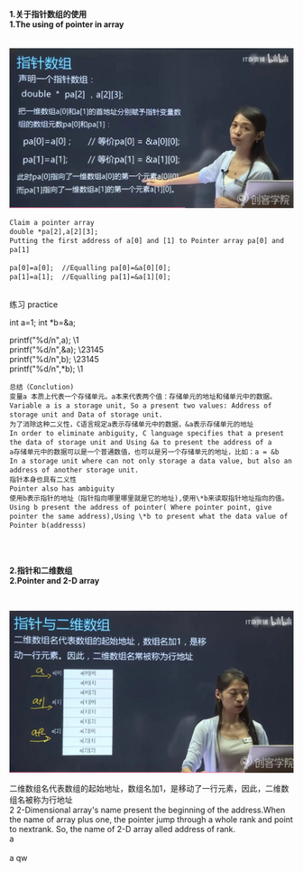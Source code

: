 **1.关于指针数组的使用**  
**1.The using of pointer in array**  
<br/>
<br/>
![1.1](https://github.com/knightsummon/My-CPP-learning-plan-notes/blob/main/2466453.jpg)  
```
Claim a pointer array  
double *pa[2],a[2][3];  
Putting the first address of a[0] and [1] to Pointer array pa[0] and pa[1]  

pa[0]=a[0];  //Equalling pa[0]=&a[0][0];
pa[1]=a[1];  //Equalling pa[1]=&a[1][0];
```  
<br/>
练习    
practice   
  
  
int a=1;
int *b=&a;

printf("%d/n",a);  \\1  
printf("%d/n",&a);  \\23145  
printf("%d/n",b);  \\23145  
printf("%d/n",*b);  \\1  

```
总结（Conclution)  
变量a 本质上代表一个存储单元。a本来代表两个值：存储单元的地址和储单元中的数据。  
Variable a is a storage unit, So a present two values: Address of storage unit and Data of storage unit.  
为了消除这种二义性，C语言规定a表示存储单元中的数据，&a表示存储单元的地址  
In order to eliminate anbiguity, C language specifies that a present the data of storage unit and Using &a to present the address of a  
a存储单元中的数据可以是一个普通数值，也可以是另一个存储单元的地址，比如：a = &b  
In a storage unit where can not only storage a data value, but also an address of another storage unit.  
指针本身也具有二义性  
Pointer also has ambiguity  
使用b表示指针的地址（指针指向哪里哪里就是它的地址),使用\*b来读取指针地址指向的值。
Using b present the address of pointer( Where pointer point, give pointer the same address),Using \*b to present what the data value of Pointer b(addresss)  
```
<br/>
<br/>
  
 **2.指针和二维数组**  
 **2.Pointer and 2-D array**
 

<br/>  

![2.1](https://github.com/knightsummon/My-CPP-learning-plan-notes/blob/main/684255965171918649.jpg)  
  
 二维数组名代表数组的起始地址，数组名加1，是移动了一行元素，因此，二维数组名被称为行地址  
 2 2-Dimensional array's name present the beginning of the address.When the name of array plus one, the pointer jump through a whole rank and point to nextrank. So, the name of 2-D array alled address of rank.  
 a
 <br/>  
 a
 qw



